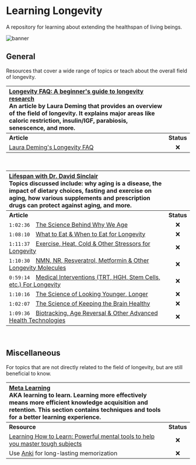 # Learning Longevity
A repository for learning about extending the healthspan of living beings.

![banner](https://assets.answersingenesis.org/img/cms/content/contentnode/header_image/characters/jam-jellyfish.png)

## General
Resources that cover a wide range of topics or teach about the overall field of longevity.

| [Longevity FAQ: A beginner's guide to longevity research](https://www.ldeming.com/longevityfaq) <br> An article by Laura Deming that provides an overview of the field of longevity. It explains major areas like caloric restriction, insulin/IGF, parabiosis, senescence, and more.  | |
| :----------------------------------------------------------------------------------------------------------------------------------------------------  | :--------: |
| **Article**                                                                                                                                            | **Status** |
|  [Laura Deming's Longevity FAQ](https://www.ldeming.com/longevityfaq)                                                                                  |     ❌     |

<br>

| [Lifespan with Dr. David Sinclair](https://www.youtube.com/playlist?list=PLD5B7ZO3P953hrxL9yEvVeu5X43d6SB3h) <br> Topics discussed include: why aging is a disease, the impact of dietary choices, fasting and exercise on aging, how various supplements and prescription drugs can protect against aging, and more.  | |
| :----------------------------------------------------------------------------------------------------------------------------------------------------  | :--------: |
| **Article**                                                                                                                                            | **Status** |
|  `1:02:36` [The Science Behind Why We Age](https://www.youtube.com/watch?v=X1kLizzdb2c)                                                                |     ❌     |
|  `1:08:10` [What to Eat & When to Eat for Longevity](https://www.youtube.com/watch?v=wD8reCw3Kls)                                                      |     ❌     |
|  `1:11:37` [Exercise, Heat, Cold & Other Stressors for Longevity](https://www.youtube.com/watch?v=4Yc5EXX9YWg)                                         |     ❌     |
|  `1:10:30` [NMN, NR, Resveratrol, Metformin & Other Longevity Molecules](https://www.youtube.com/watch?v=bRWT7hVgwuM)                                  |     ❌     |
|  `0:59:14` [Medical Interventions (TRT, HGH, Stem Cells, etc.) For Longevity](https://www.youtube.com/watch?v=RUiRFGX1Oqs)                             |     ❌     |
|  `1:10:16` [The Science of Looking Younger, Longer](https://www.youtube.com/watch?v=-6Laa2LiS2E)                                                       |     ❌     |
|  `1:02:07` [The Science of Keeping the Brain Healthy](https://www.youtube.com/watch?v=XXtioWl9BWg)                                                     |     ❌     |
|  `1:09:36` [Biotracking, Age Reversal & Other Advanced Health Technologies](https://www.youtube.com/watch?v=mrnQkA8I6DQ)                               |     ❌     |

<br>

## Miscellaneous
For topics that are not directly related to the field of longevity, but are still beneficial to know.

| [Meta Learning](https://en.wikipedia.org/wiki/Meta_learning) <br> AKA learning to learn. Learning more effectively means more efficient knowledge acquisition and retention. This section contains techniques and tools for a better learning experience. | |
| :----------------------------------------------------------------------------------------------------------------------------------------------------  | :--------: |
| **Resource**                                                                                                                                           | **Status** |
|  [Learning How to Learn: Powerful mental tools to help you master tough subjects](https://www.coursera.org/learn/learning-how-to-learn)                |     ❌     |
|  Use [Anki](https://ankiweb.net/) for long-lasting memorization                                                                                        |     ❌     |
